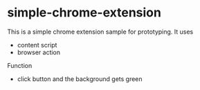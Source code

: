 # simple-chrome-extension

This is a simple chrome extension sample for prototyping.
It uses

- content script
- browser action

Function
- click button and the background gets green
